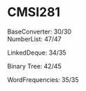 # CMSI281  
BaseConverter: 30/30  
NumberList: 47/47

LinkedDeque: 34/35

Binary Tree: 42/45

WordFrequencies: 35/35
